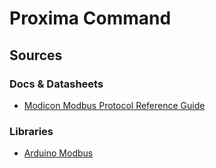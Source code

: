 # Proxima Command

## Sources
### Docs & Datasheets
- [Modicon Modbus Protocol Reference Guide](http://modbus.org/docs/PI_MBUS_300.pdf)
### Libraries
- [Arduino Modbus](https://github.com/arduino-libraries/ArduinoModbus)